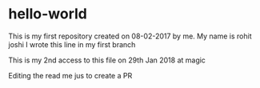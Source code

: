 # hello-world
This is my first repository created on 08-02-2017 by me.
My name is rohit joshi I wrote this line in my first branch

This is my 2nd access to this file on 29th Jan 2018 at magic

Editing the read me jus to create a PR
